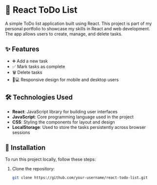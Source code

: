 # 📝 React ToDo List

A simple ToDo list application built using React. This project is part of my personal portfolio to showcase my skills in React and web development. The app allows users to create, manage, and delete tasks.

## ✨ Features

- ➕ Add a new task
- ✅ Mark tasks as complete
- 🗑️ Delete tasks
- 📱💻 Responsive design for mobile and desktop users

## 🛠️ Technologies Used

- **React**: JavaScript library for building user interfaces
- **JavaScript**: Core programming language used in the project
- **CSS**: Styling the components for layout and design
- **LocalStorage**: Used to store the tasks persistently across browser sessions

## 🚀 Installation

To run this project locally, follow these steps:

1. Clone the repository:
   ```bash
   git clone https://github.com/your-username/react-todo-list.git 
